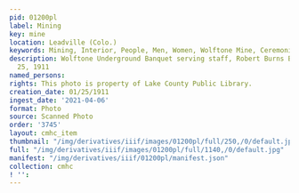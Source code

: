 ```yaml
---
pid: 01200pl
label: Mining
key: mine
location: Leadville (Colo.)
keywords: Mining, Interior, People, Men, Women, Wolftone Mine, Ceremonies
description: Wolftone Underground Banquet serving staff, Robert Burns Banquet, January
  25, 1911
named_persons: 
rights: This photo is property of Lake County Public Library.
creation_date: 01/25/1911
ingest_date: '2021-04-06'
format: Photo
source: Scanned Photo
order: '3745'
layout: cmhc_item
thumbnail: "/img/derivatives/iiif/images/01200pl/full/250,/0/default.jpg"
full: "/img/derivatives/iiif/images/01200pl/full/1140,/0/default.jpg"
manifest: "/img/derivatives/iiif/01200pl/manifest.json"
collection: cmhc
! '': 
---
```

